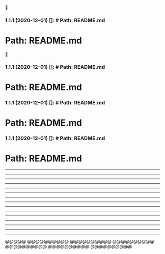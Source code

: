 🙂

### 1.1.1 (2020-12-01) []: # Path: README.md

# Path: README.md

🙂

### 1.1.1 (2020-12-01) []: # Path: README.md

# Path: README.md

### 1.1.1 (2020-12-01) []: # Path: README.md

# Path: README.md

### 1.1.1 (2020-12-01) []: # Path: README.md

# Path: README.md

---

---

---

---------------

---

---

---

---

---

---

---

---

---

---

---

@@@@@
@@@@@@@@@@
@@@@@@@@@@
@@@@@@@@@@
@@@@@@@@@@
@@@@@@@@@@
@@@@@@@@@@
